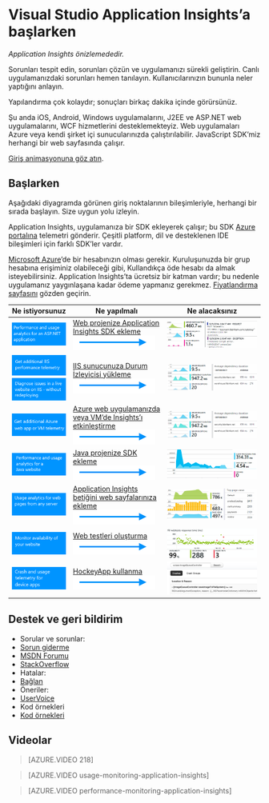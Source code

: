 <properties
    pageTitle="Visual Studio Application Insights’a başlarken | Microsoft Azure"
    description="Visual Studio Application Insights ile şirket içi.veya Microsoft Azure web uygulamanızın kullanımını, kullanılabilirliğini ve performansını analiz edin."
    services="application-insights"
    documentationCenter=""
    authors="alancameronwills"
    manager="douge"/>

<tags
    ms.service="application-insights"
    ms.workload="tbd"
    ms.tgt_pltfrm="ibiza"
    ms.devlang="na"
    ms.topic="hero-article"
    ms.date="03/31/2016"
    ms.author="awills"/>

# Visual Studio Application Insights’a başlarken

*Application Insights önizlemededir.*

Sorunları tespit edin, sorunları çözün ve uygulamanızı sürekli geliştirin. Canlı uygulamanızdaki sorunları hemen tanılayın. Kullanıcılarınızın bununla neler yaptığını anlayın.

Yapılandırma çok kolaydır; sonuçları birkaç dakika içinde görürsünüz.

Şu anda iOS, Android, Windows uygulamalarını, J2EE ve ASP.NET web uygulamalarını, WCF hizmetlerini desteklemekteyiz. Web uygulamaları Azure veya kendi şirket içi sunucularınızda çalıştırılabilir. JavaScript SDK’miz herhangi bir web sayfasında çalışır.

[Giriş animasyonuna göz atın](https://www.youtube.com/watch?v=fX2NtGrh-Y0).

## Başlarken

Aşağıdaki diyagramda görünen giriş noktalarının bileşimleriyle, herhangi bir sırada başlayın. Size uygun yolu izleyin.

Application Insights, uygulamanıza bir SDK ekleyerek çalışır; bu SDK [Azure portalına](https://portal.azure.com) telemetri gönderir. Çeşitli platform, dil ve desteklenen IDE bileşimleri için farklı SDK’ler vardır.

[Microsoft Azure](http://azure.com)’de bir hesabınızın olması gerekir. Kuruluşunuzda bir grup hesabına erişiminiz olabileceği gibi, Kullandıkça öde hesabı da almak isteyebilirsiniz. Application Insights’ta ücretsiz bir katman vardır; bu nedenle uygulamanız yaygınlaşana kadar ödeme yapmanız gerekmez. [Fiyatlandırma sayfasını](https://azure.microsoft.com/pricing/details/application-insights/) gözden geçirin.

Ne istiyorsunuz | Ne yapılmalı | Ne alacaksınız
---|---|---
 <a href="app-insights-asp-net.md">![ASP.NET](./media/app-insights-get-started/appinsights-gs-i-01-perf.png)</a> | <a href="app-insights-asp-net.md">Web projenize Application Insights SDK ekleme</a> <br/> ![gets](./media/app-insights-get-started/appinsights-00arrow.png) | <a href="app-insights-asp-net.md">![Performansı ve kullanımı izleme](./media/app-insights-get-started/appinsights-gs-r-01-perf.png)</a>
<a href="app-insights-monitor-performance-live-website-now.md">![ASP.NET sitesi zaten canlı](./media/app-insights-get-started/appinsights-gs-i-04-red2.png)</a><br/><a href="app-insights-monitor-performance-live-website-now.md">![Bağımlılığı ve performansı izleme](./media/app-insights-get-started/appinsights-gs-i-03-red.png)</a>|<a href="app-insights-monitor-performance-live-website-now.md">IIS sunucunuza Durum İzleyicisi yükleme</a> <br/> ![gets](./media/app-insights-get-started/appinsights-00arrow.png) | <a href="app-insights-monitor-performance-live-website-now.md">![ASP.NET bağımlılığını izleme](./media/app-insights-get-started/appinsights-gs-r-03-red.png)</a>
<a href="insights-perf-analytics.md">![Azure web uygulaması veya VM](./media/app-insights-get-started/appinsights-gs-i-10-azure.png)</a>|<a href="insights-perf-analytics.md">Azure web uygulamanızda veya VM’de Insights’ı etkinleştirme</a> <br/> ![gets](./media/app-insights-get-started/appinsights-00arrow.png) | <a href="insights-perf-analytics.md">![Bağımlılığı ve performansı izleme](./media/app-insights-get-started/appinsights-gs-r-03-red.png)</a>
<a href="app-insights-java-get-started.md">![Java](./media/app-insights-get-started/appinsights-gs-i-11-java.png)</a>|<a href="app-insights-java-get-started.md">Java projenize SDK ekleme</a><br/>![gets](./media/app-insights-get-started/appinsights-00arrow.png) | <a href="app-insights-java-get-started.md">![Performansı ve kullanımı izleme](./media/app-insights-get-started/appinsights-gs-r-10-java.png)</a>
<a href="app-insights-web-track-usage.md">![JavaScript](./media/app-insights-get-started/appinsights-gs-i-02-usage.png)</a>|<a href="app-insights-web-track-usage.md">Application Insights betiğini web sayfalarınıza ekleme</a><br/>![gets](./media/app-insights-get-started/appinsights-00arrow.png) | <a href="app-insights-web-track-usage.md">![sayfa görünümleri ve tarayıcı performansı](./media/app-insights-get-started/appinsights-gs-r-02-usage.png)</a>
<a href="app-insights-monitor-web-app-availability.md">![Kullanılabilirlik](./media/app-insights-get-started/appinsights-gs-i-05-avail.png)</a>|<a href="app-insights-monitor-web-app-availability.md">Web testleri oluşturma</a><br/>![gets](./media/app-insights-get-started/appinsights-00arrow.png) | <a href="app-insights-monitor-web-app-availability.md">![Kullanılabilirlik](./media/app-insights-get-started/appinsights-gs-r-05-avail.png)</a>
<a href="app-insights-platforms.md">![iOS, Android ve Windows cihazları](./media/app-insights-get-started/appinsights-gs-i-07-device.png)</a>|<a href="http://hockeyapp.net">HockeyApp kullanma</a><br/>![gets](./media/app-insights-get-started/appinsights-00arrow.png) | <a href="http://hockeyapp.net">![Kilitlenme ve kullanım verileri](./media/app-insights-get-started/appinsights-gs-r-06-device.png)</a>

## Destek ve geri bildirim


* Sorular ve sorunlar:
 * [Sorun giderme][qna]
 * [MSDN Forumu](https://social.msdn.microsoft.com/Forums/vstudio/en-US/home?forum=ApplicationInsights)
 * [StackOverflow](http://stackoverflow.com/questions/tagged/ms-application-insights)
* Hatalar:
 * [Bağlan](https://connect.microsoft.com/VisualStudio/Feedback/LoadSubmitFeedbackForm?FormID=6076)
* Öneriler:
 * [UserVoice](https://visualstudio.uservoice.com/forums/357324)
* Kod örnekleri
 * [Kod örnekleri](app-insights-code-samples.md)



## <a name="video"></a>Videolar


> [AZURE.VIDEO 218]

> [AZURE.VIDEO usage-monitoring-application-insights]

> [AZURE.VIDEO performance-monitoring-application-insights]



<!--Link references-->

[qna]: app-insights-troubleshoot-faq.md



<!----HONumber=Jun16_HO2-->


